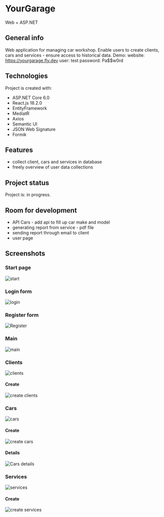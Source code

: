# YourGarage
Web + ASP.NET

## General info
Web application for managing car workshop. Enable users to create clients, cars and services - ensure access to historical data.
Demo:
website: https://yourgarage.fly.dev
user: test
password: Pa$$w0rd

## Technologies
Project is created with:
* ASP.NET Core 6.0
* React.js 18.2.0
* EntityFramework
* MediatR
* Axios
* Semantic UI
* JSON Web Signature
* Formik

## Features
* collect client, cars and services in database
* freely overview of user data collections

## Project status
Project is: in progress.

## Room for development
* API Cars - add api to fill up car make and model 
* generating report from service - pdf file
* sending report through email to client
* user page

## Screenshots
### Start page
![start](https://user-images.githubusercontent.com/98398939/204862506-42139082-b28d-4681-ae56-ff69fc4ad806.JPG)
### Login form
![login](https://user-images.githubusercontent.com/98398939/204862681-0279bf8a-3abd-495e-b88f-83db5188a535.JPG)
### Register form
![Register](https://user-images.githubusercontent.com/98398939/204862715-a56377aa-6d3e-4982-bee4-47dda0a643ca.JPG)

### Main
![main](https://user-images.githubusercontent.com/98398939/204862862-7280a213-51a0-4a19-a8ba-04e502b9ecd5.JPG)

### Clients
![clients](https://user-images.githubusercontent.com/98398939/204862895-140c1ee4-0608-4ca1-b710-f9c1cd1f1084.JPG)

#### Create
![create clients](https://user-images.githubusercontent.com/98398939/204862941-3e18066b-10d1-48a9-9c6c-cfa1878a03b9.JPG)

### Cars
![cars](https://user-images.githubusercontent.com/98398939/204862982-cdb75713-a16b-427c-8491-d66ff32881cd.JPG)

#### Create
![create cars](https://user-images.githubusercontent.com/98398939/204863032-59347639-6ad2-4c99-bc64-2e5f17e1c6ae.JPG)

#### Details
![Cars details](https://user-images.githubusercontent.com/98398939/204863091-2e3d1ec1-1ef9-435e-8bb7-266fb1809436.JPG)

### Services 
![services](https://user-images.githubusercontent.com/98398939/204863139-205780c3-66b7-47ff-b7ea-f0efdd7935b7.JPG)

#### Create
![create services](https://user-images.githubusercontent.com/98398939/204863204-e974eed0-992d-4302-8661-e38e49d41a97.JPG)

